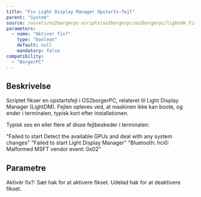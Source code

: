 ```yaml
---
title: "Fix Light Display Manager Opstarts-fejl"
parent: "System"
source: /assets/os2borgerpc-scripts/os2borgerpc/os2borgerpc/lightdm_fix_boot_error.sh
parameters:
  - name: "Aktiver fix?"
    type: "boolean"
    default: null
    mandatory: false
compatibility:
  - "BorgerPC"
---
```


## Beskrivelse
Scriptet fikser en opstartsfejl i OS2borgerPC, relateret til Light Display Manager (LightDM).
Fejlen opleves ved, at maskinen ikke kan boote, og ender i terminalen, typisk kort efter installationen.

Typisk ses en eller flere af disse fejlbeskeder i terminalen:

"Failed to start Detect the available GPUs and deal with any system changes"
"Failed to start Light Display Manager"
"Bluetooth: hci0: Malformed MSFT vendor event: 0x02" 

## Parametre
  Aktivér fix?: 
    Sæt hak for at aktivere fikset.
    Udelad hak for at deaktivere fikset.